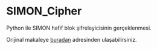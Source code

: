 # SIMON_Cipher

Python ile SIMON hafif blok şifreleyicisinin gerçeklenmesi.

Orijinal makaleye [buradan](https://eprint.iacr.org/2013/404) adresinden ulaşabilirsiniz.
